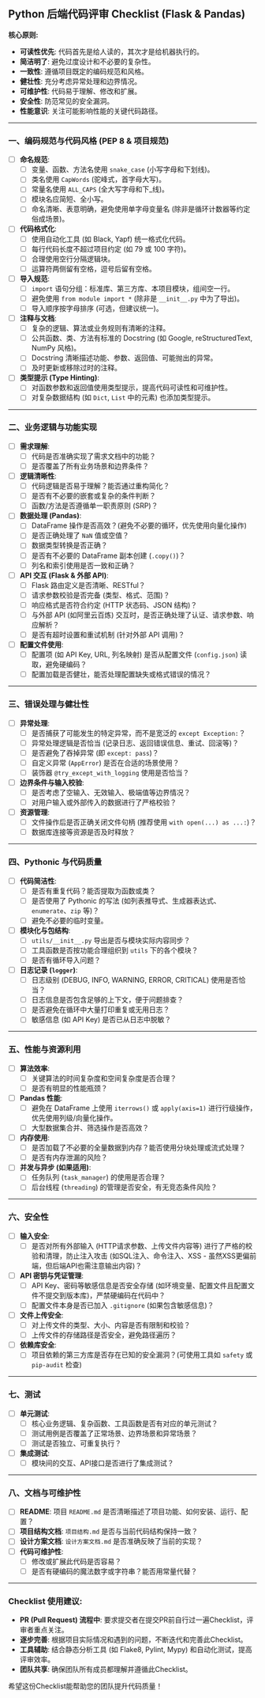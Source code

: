 ## Python 后端代码评审 Checklist (Flask & Pandas)

**核心原则:**
- **可读性优先**: 代码首先是给人读的，其次才是给机器执行的。
- **简洁明了**: 避免过度设计和不必要的复杂性。
- **一致性**: 遵循项目既定的编码规范和风格。
- **健壮性**: 充分考虑异常处理和边界情况。
- **可维护性**: 代码易于理解、修改和扩展。
- **安全性**: 防范常见的安全漏洞。
- **性能意识**: 关注可能影响性能的关键代码路径。

---

### 一、编码规范与代码风格 (PEP 8 & 项目规范)

-   [ ] **命名规范**:
    -   [ ] 变量、函数、方法名使用 `snake_case` (小写字母和下划线)。
    -   [ ] 类名使用 `CapWords` (驼峰式，首字母大写)。
    -   [ ] 常量名使用 `ALL_CAPS` (全大写字母和下_线)。
    -   [ ] 模块名应简短、全小写。
    -   [ ] 命名清晰、表意明确，避免使用单字母变量名 (除非是循环计数器等约定俗成场景)。
-   [ ] **代码格式化**:
    -   [ ] 使用自动化工具 (如 Black, Yapf) 统一格式化代码。
    -   [ ] 每行代码长度不超过项目约定 (如 79 或 100 字符)。
    -   [ ] 合理使用空行分隔逻辑块。
    -   [ ] 运算符两侧留有空格，逗号后留有空格。
-   [ ] **导入规范**:
    -   [ ] `import` 语句分组：标准库、第三方库、本项目模块，组间空一行。
    -   [ ] 避免使用 `from module import *` (除非是 `__init__.py` 中为了导出)。
    -   [ ] 导入顺序按字母排序 (可选，但建议统一)。
-   [ ] **注释与文档**:
    -   [ ] 复杂的逻辑、算法或业务规则有清晰的注释。
    -   [ ] 公共函数、类、方法有标准的 Docstring (如 Google, reStructuredText, NumPy 风格)。
    -   [ ] Docstring 清晰描述功能、参数、返回值、可能抛出的异常。
    -   [ ] 及时更新或移除过时的注释。
-   [ ] **类型提示 (Type Hinting)**:
    -   [ ] 对函数参数和返回值使用类型提示，提高代码可读性和可维护性。
    -   [ ] 对复杂数据结构 (如 `Dict`, `List` 中的元素) 也添加类型提示。

---

### 二、业务逻辑与功能实现

-   [ ] **需求理解**:
    -   [ ] 代码是否准确实现了需求文档中的功能？
    -   [ ] 是否覆盖了所有业务场景和边界条件？
-   [ ] **逻辑清晰性**:
    -   [ ] 代码逻辑是否易于理解？能否通过重构简化？
    -   [ ] 是否有不必要的嵌套或复杂的条件判断？
    -   [ ] 函数/方法是否遵循单一职责原则 (SRP)？
-   [ ] **数据处理 (Pandas)**:
    -   [ ] DataFrame 操作是否高效？(避免不必要的循环，优先使用向量化操作)
    -   [ ] 是否正确处理了 `NaN` 值或空值？
    -   [ ] 数据类型转换是否正确？
    -   [ ] 是否有不必要的 DataFrame 副本创建 (`.copy()`)？
    -   [ ] 列名和索引使用是否一致和正确？
-   [ ] **API 交互 (Flask & 外部 API)**:
    -   [ ] Flask 路由定义是否清晰、RESTful？
    -   [ ] 请求参数校验是否完备 (类型、格式、范围)？
    -   [ ] 响应格式是否符合约定 (HTTP 状态码、JSON 结构)？
    -   [ ] 与外部 API (如阿里云百炼) 交互时，是否正确处理了认证、请求参数、响应解析？
    -   [ ] 是否有超时设置和重试机制 (针对外部 API 调用)？
-   [ ] **配置文件使用**:
    -   [ ] 配置项 (如 API Key, URL, 列名映射) 是否从配置文件 (`config.json`) 读取，避免硬编码？
    -   [ ] 配置加载是否健壮，能否处理配置缺失或格式错误的情况？

---

### 三、错误处理与健壮性

-   [ ] **异常处理**:
    -   [ ] 是否捕获了可能发生的特定异常，而不是宽泛的 `except Exception:`？
    -   [ ] 异常处理逻辑是否恰当 (记录日志、返回错误信息、重试、回滚等)？
    -   [ ] 是否避免了吞掉异常 (即 `except: pass`)？
    -   [ ] 自定义异常 (`AppError`) 是否在合适的场景使用？
    -   [ ] 装饰器 `@try_except_with_logging` 使用是否恰当？
-   [ ] **边界条件与输入校验**:
    -   [ ] 是否考虑了空输入、无效输入、极端值等边界情况？
    -   [ ] 对用户输入或外部传入的数据进行了严格校验？
-   [ ] **资源管理**:
    -   [ ] 文件操作后是否正确关闭文件句柄 (推荐使用 `with open(...) as ...:`)？
    -   [ ] 数据库连接等资源是否及时释放？

---

### 四、Pythonic 与代码质量

-   [ ] **代码简洁性**:
    -   [ ] 是否有重复代码？能否提取为函数或类？
    -   [ ] 是否使用了 Pythonic 的写法 (如列表推导式、生成器表达式、`enumerate`、`zip` 等)？
    -   [ ] 避免不必要的临时变量。
-   [ ] **模块化与包结构**:
    -   [ ] `utils/__init__.py` 导出是否与模块实际内容同步？
    -   [ ] 工具函数是否按功能合理组织到 `utils` 下的各个模块？
    -   [ ] 是否有循环导入问题？
-   [ ] **日志记录 (`logger`)**:
    -   [ ] 日志级别 (DEBUG, INFO, WARNING, ERROR, CRITICAL) 使用是否恰当？
    -   [ ] 日志信息是否包含足够的上下文，便于问题排查？
    -   [ ] 是否避免在循环中大量打印重复或无用日志？
    -   [ ] 敏感信息 (如 API Key) 是否已从日志中脱敏？

---

### 五、性能与资源利用

-   [ ] **算法效率**:
    -   [ ] 关键算法的时间复杂度和空间复杂度是否合理？
    -   [ ] 是否有明显的性能瓶颈？
-   [ ] **Pandas 性能**:
    -   [ ] 避免在 DataFrame 上使用 `iterrows()` 或 `apply(axis=1)` 进行行级操作，优先使用列级/向量化操作。
    -   [ ] 大型数据集合并、筛选操作是否高效？
-   [ ] **内存使用**:
    -   [ ] 是否加载了不必要的全量数据到内存？能否使用分块处理或流式处理？
    -   [ ] 是否有内存泄漏的风险？
-   [ ] **并发与异步 (如果适用)**:
    -   [ ] 任务队列 (`task_manager`) 的使用是否合理？
    -   [ ] 后台线程 (`threading`) 的管理是否安全，有无竞态条件风险？

---

### 六、安全性

-   [ ] **输入安全**:
    -   [ ] 是否对所有外部输入 (HTTP请求参数、上传文件内容等) 进行了严格的校验和清理，防止注入攻击 (如SQL注入、命令注入、XSS - 虽然XSS更偏前端，但后端API也需注意输出内容)？
-   [ ] **API 密钥与凭证管理**:
    -   [ ] API Key、密码等敏感信息是否安全存储 (如环境变量、配置文件且配置文件不提交到版本库)，严禁硬编码在代码中？
    -   [ ] 配置文件本身是否已加入 `.gitignore` (如果包含敏感信息)？
-   [ ] **文件上传安全**:
    -   [ ] 对上传文件的类型、大小、内容是否有限制和校验？
    -   [ ] 上传文件的存储路径是否安全，避免路径遍历？
-   [ ] **依赖库安全**:
    -   [ ] 项目依赖的第三方库是否存在已知的安全漏洞？(可使用工具如 `safety` 或 `pip-audit` 检查)

---

### 七、测试

-   [ ] **单元测试**:
    -   [ ] 核心业务逻辑、复杂函数、工具函数是否有对应的单元测试？
    -   [ ] 测试用例是否覆盖了正常场景、边界场景和异常场景？
    -   [ ] 测试是否独立、可重复执行？
-   [ ] **集成测试**:
    -   [ ] 模块间的交互、API接口是否进行了集成测试？

---

### 八、文档与可维护性

-   [ ] **README**: 项目 `README.md` 是否清晰描述了项目功能、如何安装、运行、配置？
-   [ ] **项目结构文档**: `项目结构.md` 是否与当前代码结构保持一致？
-   [ ] **设计方案文档**: `设计方案文档.md` 是否准确反映了当前的实现？
-   [ ] **代码可维护性**:
    -   [ ] 修改或扩展此代码是否容易？
    -   [ ] 是否有硬编码的魔法数字或字符串？能否用常量代替？

---

### Checklist 使用建议:
-   **PR (Pull Request) 流程中**: 要求提交者在提交PR前自行过一遍Checklist，评审者重点关注。
-   **逐步完善**: 根据项目实际情况和遇到的问题，不断迭代和完善此Checklist。
-   **工具辅助**: 结合静态分析工具 (如 Flake8, Pylint, Mypy) 和自动化测试，提高评审效率。
-   **团队共享**: 确保团队所有成员都理解并遵循此Checklist。

希望这份Checklist能帮助您的团队提升代码质量！